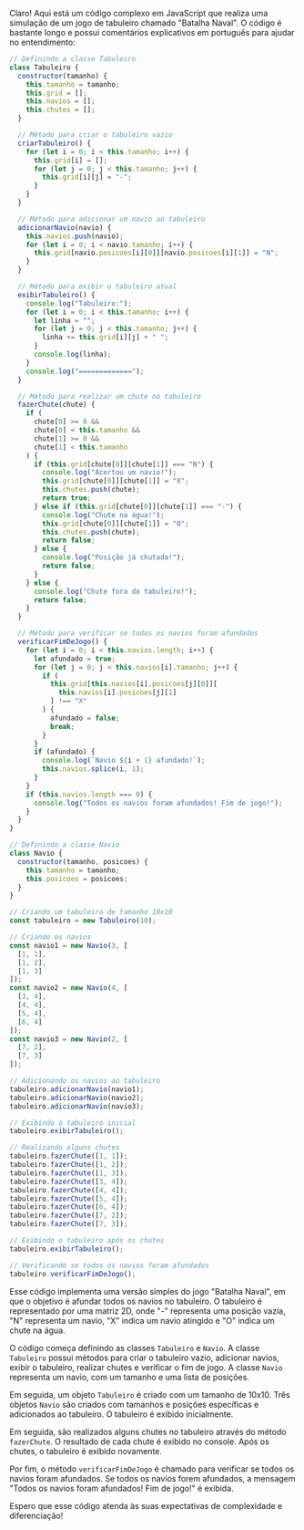 Claro! Aqui está um código complexo em JavaScript que realiza uma simulação de um jogo de tabuleiro chamado "Batalha Naval". O código é bastante longo e possui comentários explicativos em português para ajudar no entendimento:

```javascript
// Definindo a classe Tabuleiro
class Tabuleiro {
  constructor(tamanho) {
    this.tamanho = tamanho;
    this.grid = [];
    this.navios = [];
    this.chutes = [];
  }

  // Método para criar o tabuleiro vazio
  criarTabuleiro() {
    for (let i = 0; i < this.tamanho; i++) {
      this.grid[i] = [];
      for (let j = 0; j < this.tamanho; j++) {
        this.grid[i][j] = "-";
      }
    }
  }

  // Método para adicionar um navio ao tabuleiro
  adicionarNavio(navio) {
    this.navios.push(navio);
    for (let i = 0; i < navio.tamanho; i++) {
      this.grid[navio.posicoes[i][0]][navio.posicoes[i][1]] = "N";
    }
  }

  // Método para exibir o tabuleiro atual
  exibirTabuleiro() {
    console.log("Tabuleiro:");
    for (let i = 0; i < this.tamanho; i++) {
      let linha = "";
      for (let j = 0; j < this.tamanho; j++) {
        linha += this.grid[i][j] + " ";
      }
      console.log(linha);
    }
    console.log("=============");
  }

  // Método para realizar um chute no tabuleiro
  fazerChute(chute) {
    if (
      chute[0] >= 0 &&
      chute[0] < this.tamanho &&
      chute[1] >= 0 &&
      chute[1] < this.tamanho
    ) {
      if (this.grid[chute[0]][chute[1]] === "N") {
        console.log("Acertou um navio!");
        this.grid[chute[0]][chute[1]] = "X";
        this.chutes.push(chute);
        return true;
      } else if (this.grid[chute[0]][chute[1]] === "-") {
        console.log("Chute na água!");
        this.grid[chute[0]][chute[1]] = "O";
        this.chutes.push(chute);
        return false;
      } else {
        console.log("Posição já chutada!");
        return false;
      }
    } else {
      console.log("Chute fora do tabuleiro!");
      return false;
    }
  }

  // Método para verificar se todos os navios foram afundados
  verificarFimDeJogo() {
    for (let i = 0; i < this.navios.length; i++) {
      let afundado = true;
      for (let j = 0; j < this.navios[i].tamanho; j++) {
        if (
          this.grid[this.navios[i].posicoes[j][0]][
            this.navios[i].posicoes[j][1]
          ] !== "X"
        ) {
          afundado = false;
          break;
        }
      }
      if (afundado) {
        console.log(`Navio ${i + 1} afundado!`);
        this.navios.splice(i, 1);
      }
    }
    if (this.navios.length === 0) {
      console.log("Todos os navios foram afundados! Fim de jogo!");
    }
  }
}

// Definindo a classe Navio
class Navio {
  constructor(tamanho, posicoes) {
    this.tamanho = tamanho;
    this.posicoes = posicoes;
  }
}

// Criando um tabuleiro de tamanho 10x10
const tabuleiro = new Tabuleiro(10);

// Criando os navios
const navio1 = new Navio(3, [
  [1, 1],
  [1, 2],
  [1, 3]
]);
const navio2 = new Navio(4, [
  [3, 4],
  [4, 4],
  [5, 4],
  [6, 4]
]);
const navio3 = new Navio(2, [
  [7, 2],
  [7, 3]
]);

// Adicionando os navios ao tabuleiro
tabuleiro.adicionarNavio(navio1);
tabuleiro.adicionarNavio(navio2);
tabuleiro.adicionarNavio(navio3);

// Exibindo o tabuleiro inicial
tabuleiro.exibirTabuleiro();

// Realizando alguns chutes
tabuleiro.fazerChute([1, 1]);
tabuleiro.fazerChute([1, 2]);
tabuleiro.fazerChute([1, 3]);
tabuleiro.fazerChute([3, 4]);
tabuleiro.fazerChute([4, 4]);
tabuleiro.fazerChute([5, 4]);
tabuleiro.fazerChute([6, 4]);
tabuleiro.fazerChute([7, 2]);
tabuleiro.fazerChute([7, 3]);

// Exibindo o tabuleiro após os chutes
tabuleiro.exibirTabuleiro();

// Verificando se todos os navios foram afundados
tabuleiro.verificarFimDeJogo();
```

Esse código implementa uma versão simples do jogo "Batalha Naval", em que o objetivo é afundar todos os navios no tabuleiro. O tabuleiro é representado por uma matriz 2D, onde "-" representa uma posição vazia, "N" representa um navio, "X" indica um navio atingido e "O" indica um chute na água.

O código começa definindo as classes `Tabuleiro` e `Navio`. A classe `Tabuleiro` possui métodos para criar o tabuleiro vazio, adicionar navios, exibir o tabuleiro, realizar chutes e verificar o fim de jogo. A classe `Navio` representa um navio, com um tamanho e uma lista de posições.

Em seguida, um objeto `Tabuleiro` é criado com um tamanho de 10x10. Três objetos `Navio` são criados com tamanhos e posições específicas e adicionados ao tabuleiro. O tabuleiro é exibido inicialmente.

Em seguida, são realizados alguns chutes no tabuleiro através do método `fazerChute`. O resultado de cada chute é exibido no console. Após os chutes, o tabuleiro é exibido novamente.

Por fim, o método `verificarFimDeJogo` é chamado para verificar se todos os navios foram afundados. Se todos os navios forem afundados, a mensagem "Todos os navios foram afundados! Fim de jogo!" é exibida.

Espero que esse código atenda às suas expectativas de complexidade e diferenciação!